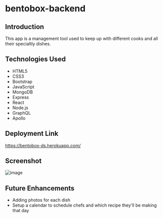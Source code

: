 # bentobox-backend

## Introduction
This app is a management tool used to keep up with different cooks and all their specialtly dishes.

## Technologies Used
- HTML5
- CSS3
- Bootstrap
- JavaScript
- MongoDB
- Express
- React
- Node.js
- GraphQL
- Apollo

## Deployment Link
https://bentobox-ds.herokuapp.com/

## Screenshot
![image](https://i.imgur.com/lVnRSrJ.png)

## Future Enhancements
- Adding photos for each dish
- Setup a calendar to schedule chefs and which recipe they'll be making that day
